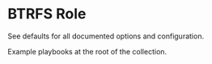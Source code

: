 # BTRFS Role

See defaults for all documented options and configuration.

Example playbooks at the root of the collection.
